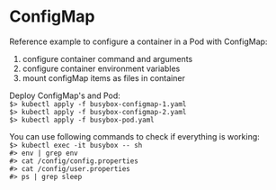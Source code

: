 # ConfigMap

Reference example to configure a container in a Pod with ConfigMap:

1. configure container command and arguments
2. configure container environment variables
3. mount configMap items as files in container 

Deploy ConfigMap's and Pod:\
`$> kubectl apply -f busybox-configmap-1.yaml`\
`$> kubectl apply -f busybox-configmap-2.yaml`\
`$> kubectl apply -f busybox-pod.yaml`

You can use following commands to check if everything is working:\
`$> kubectl exec -it busybox -- sh`\
`#> env | grep env`\
`#> cat /config/config.properties`\
`#> cat /config/user.properties`\
`#> ps | grep sleep`

